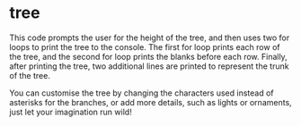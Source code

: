 # tree
This code prompts the user for the height of the tree, and 
then uses two for loops to print the tree to the console. The
first for loop prints each row of the tree, and the second for 
loop prints the blanks before each row. Finally, after printing
the tree, two additional lines are printed to represent the 
trunk of the tree.

You can customise the tree by changing the characters used
instead of asterisks for the branches, or add more details, 
such as lights or ornaments, just let your imagination run 
wild!
